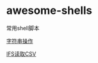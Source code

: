 # awesome-shells
常用shell脚本

[字符串操作](https://github.com/gooree/awesome-shells/blob/master/string.md)

[IFS读取CSV](https://github.com/gooree/awesome-shells/blob/master/IFS.md)
